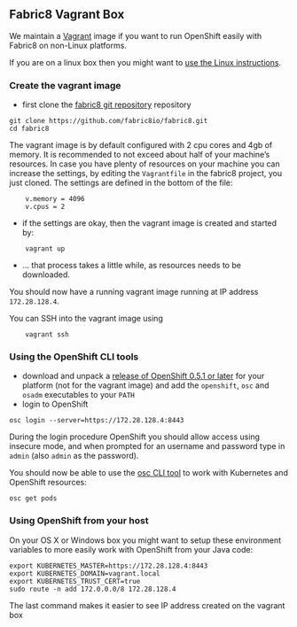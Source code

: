 ## Fabric8 Vagrant Box

We maintain a [Vagrant](http://www.vagrantup.com/downloads.html) image if you want to run OpenShift easily with Fabric8 on non-Linux platforms.

If you are on a linux box then you might want to [use the Linux instructions](setupOpenShift.html#if-you-are-on-a-linux).

### Create the vagrant image

* first clone the [fabric8 git repository](https://github.com/fabric8io/fabric8) repository

```
git clone https://github.com/fabric8io/fabric8.git
cd fabric8
```

The vagrant image is by default configured with 2 cpu cores and 4gb of memory. It is recommended to not exceed about half of your machine’s resources. In case you have plenty of resources on your machine you can increase the settings, by editing the `Vagrantfile` in the fabric8 project, you just cloned. The settings are defined in the bottom of the file:

```
    v.memory = 4096
    v.cpus = 2
```

* if the settings are okay, then the vagrant image is created and started by:

```
    vagrant up
```

* ... that process takes a little while, as resources needs to be downloaded. 

You should now have a running vagrant image running at IP address `172.28.128.4`.

You can SSH into the vagrant image using

```
    vagrant ssh
```

### Using the OpenShift CLI tools

* download and unpack a [release of OpenShift 0.5.1 or later](https://github.com/openshift/origin/releases/) for your platform (not for the vagrant image) and add the `openshift`, `osc` and `osadm` executables to your `PATH`
* login to OpenShift

```
osc login --server=https://172.28.128.4:8443
```

During the login procedure OpenShift you should allow access using insecure mode, and when prompted for an username and password type in `admin` (also `admin` as the password).

You should now be able to use the [osc CLI tool](https://github.com/openshift/origin/blob/master/docs/cli.md) to work with Kubernetes and OpenShift resources:

```
osc get pods
```


### Using OpenShift from your host

On your OS X or Windows box you might want to setup these environment variables to more easily work with OpenShift from your Java code:

```
export KUBERNETES_MASTER=https://172.28.128.4:8443
export KUBERNETES_DOMAIN=vagrant.local
export KUBERNETES_TRUST_CERT=true
sudo route -n add 172.0.0.0/8 172.28.128.4
```

The last command makes it easier to see IP address created on the vagrant box


